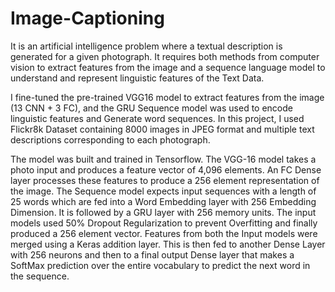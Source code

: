# Image-Captioning

It is an artificial intelligence problem where a textual description is generated for a given photograph. It requires both methods from computer vision to extract features from the image and a sequence language model to understand and represent linguistic features of the Text Data.

I fine-tuned the pre-trained VGG16 model to extract features from the image (13 CNN + 3 FC), and the GRU Sequence model was used to encode linguistic features and Generate word sequences. In this project, I used Flickr8k Dataset containing 8000 images in JPEG format and multiple text descriptions corresponding to each photograph.

The model was built and trained in Tensorflow. The VGG-16 model takes a photo input and produces a feature vector of 4,096 elements. An FC Dense layer processes these features to produce a 256 element representation of the image. The Sequence model expects input sequences with a length of 25 words which are fed into a Word Embedding layer with 256 Embedding Dimension. It is followed by a GRU layer with 256 memory units. The input models used 50% Dropout Regularization to prevent Overfitting and finally produced a 256 element vector. Features from both the Input models were merged using a Keras addition layer. This is then fed to another Dense Layer with 256 neurons and then to a final output Dense layer that makes a SoftMax prediction over the entire vocabulary to predict the next word in the sequence.
